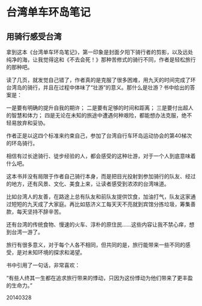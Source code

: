 # 台湾单车环岛笔记

## 用骑行感受台湾

拿到这本《台湾单车环岛笔记》，第一印象是封面夕阳下骑行者的剪影，以及远处纯净的海，让我觉得这和《不去会死！》那种苦修式的骑行不同，作者是轻松旅行的那种吧。

读了几页，就发觉自己错了，作者真的是克服了很多困难，用九天的时间完成了环台湾岛的骑行，并且在过程中体味了“壮游”的意义。那什么是壮游？书中给出的答案是：

一是要有明确的提升自我的期许；
二是要有足够的时间和距离；
三是要付出超人的智慧和体力；
四是无论在未知的旅途中遭遇何种艰险，都能想办法克服，绝不轻易放弃和妥协。

作者正是以这四个标准来约束自己，参加了台湾自行车环岛运动协会的第40梯次的环岛骑行。

相信有过长途骑行、徒步经验的人，都会感受的这种壮游，对于一个人到底意味着什么吧。

这本书并没有局限于作者自己骑行本身，而是把目光投射到参加骑行的队友、经过的地方，还有风景、文化、美食上来，让读者感受到浓浓的台湾味道。

比如台湾人的友善，在路途上总有队友和前队友提供饮食，加油打气，队友这家通过短短的九天成了大家庭。再比如慈济义工每天天不亮就到宾馆分拣垃圾，筹集善款，每天坚持不辞辛苦。

还有台湾的传统食物、慢速的火车、淳朴的原住民……这些内容让我不禁心痒，想到台湾一游了。

旅行有很多意义，对于每个人各不相同，但共同的是，旅行能带来一些不同的感受，是对未知环境的探求和渴望。

书中引用了一句话，非常喜欢：

“有些人终其一生都在追求旅行带来的悸动，只因为这份悸动为他们带来了更丰盈的生命力。”

20140328